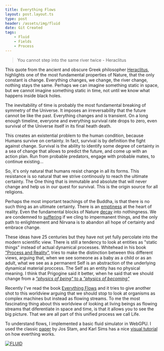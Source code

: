 ```yaml
---
title: Everything Flows
layout: post.layout.ts
type: post
header: /assets/img/fluid
date: Git Created
tags:
    - Fluid
    - Fields
    - Process
---
```


> You cannot step into the same river twice - Heraclitus

This quote from the ancient and obscure Greek philosopher [Heraclitus](https://en.wikipedia.org/wiki/Heraclitus), highlights one of the most fundamental properties of Nature, that the only constant is change. Everything changes, we change, the river change, nothing stays the same. Perhaps we can imagine something static in space, but we cannot imagine something static in time, not until we know what happens inside black holes.

The inevitability of time is probably the most fundamental breaking of symmetry of the Universe. It imposes an irreversability that the future cannot be like the past. Everything changes and is transient. On a long enough timeline, everyone and everything survival rate drops to zero, even survival of the Universe itself in its final heath death.

This creates an existential problem to the human condition, because Humans survive on certainty. In fact, survival is by definition the fight against change. Survival is the ability to identify some degree of certainty in a sea of change that allows to predict the future, and come up with an action plan. Run from probable predators, engage with probable mates, to continue existing...

So, it's only natural that humans resist change in all its forms. This resistance is so natural that we strive continously to reach the ultimate certainty. The One thing that is immutable and absolute that will never change and help us in our quest for survival. This is the origin source for all religions.

Perhaps the most important teachings of the Buddha, is that there is no such thing as an ultimate certainty. There is an [emptiness](https://en.wikipedia.org/wiki/Anatt%C4%81) at the heart of reality. Even the fundamental blocks of Nature [decay](https://en.wikipedia.org/wiki/Proton_decay) into nothingness. We are condemned to [suffering](https://en.wikipedia.org/wiki/Three_marks_of_existence) if we cling to impermanent things, and the only path to enlightnement and Nirvana is to abandon all hope of certainty and embrace change.

These ideas have 25 centuries but they have not yet fully percolate into the modern scientific view. There is still a tendency to look at entities as "static things" instead of actual dynamical processes. Whitehead in his book ["Process and Reality"](https://en.wikipedia.org/wiki/Process_and_Reality), tries to make the distinction between this different views, arguing that, when we see someone as a baby as a child or as an adult, what we see as a permanent Self is an abstraction of the underlying dynamical material proccess. The Self as an entity has no physical meaning. I think that Prigogine said it better, when he said that we should change from a [*"physics of being"* to a *"physics of becoming"*](https://en.wikipedia.org/wiki/Process_philosophy)

Recently I've read the book [Everything Flows](https://www.amazon.com/Everything-Flows-Towards-Processual-Philosophy/dp/0198779631) and it tries to give another shot to this worldview arguing that we should stop to look at organisms as complex machines but instead as flowing streams. To me the most fascinating thing about this worldview of looking at living beings as flowing streams that diferentiate in space and time, is that it allows you to see the big picture. That we are all part of this unified process we call Life.

To understand flows, I implemented a basic fluid simulator in WebGPU. I used the classic [paper](http://graphics.cs.cmu.edu/nsp/course/15-464/Fall09/papers/StamFluidforGames.pdf) by Jos Stam, and Karl Sims has a nice [visual tutorial](https://www.karlsims.com/fluid-flow.html) on how everthing works.

[![FLUID](/assets/img/fluid-big.webp)](/sketches/fluid/)